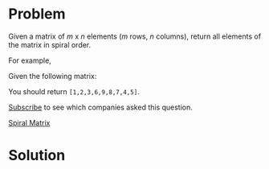
# Problem

Given a matrix of _m_ x _n_ elements (_m_ rows, _n_ columns), return all
elements of the matrix in spiral order.

For example,

Given the following matrix:

You should return `[1,2,3,6,9,8,7,4,5]`.

[Subscribe](/subscribe/) to see which companies asked this question.



[Spiral Matrix](https://leetcode.com/problems/spiral-matrix)

# Solution



